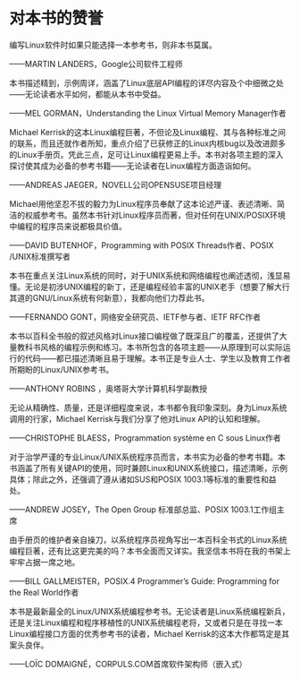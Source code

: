 # 对本书的赞誉

编写Linux软件时如果只能选择一本参考书，则非本书莫属。

——MARTIN LANDERS，Google公司软件工程师

本书描述精到，示例周详，涵盖了Linux底层API编程的详尽内容及个中细微之处——无论读者水平如何，都能从本书中受益。

——MEL GORMAN，Understanding the Linux Virtual Memory Manager作者

Michael Kerrisk的这本Linux编程巨著，不但论及Linux编程、其与各种标准之间的联系，而且还就作者所知，重点介绍了已获修正的Linux内核bug以及改进颇多的Linux手册页。凭此三点，足可让Linux编程更易上手。本书对各项主题的深入探讨使其成为必备的参考书籍——无论读者在Linux编程方面造诣如何。

——ANDREAS JAEGER，NOVELL公司OPENSUSE项目经理

Michael用他坚忍不拔的毅力为Linux程序员奉献了这本论述严谨、表述清晰、简洁的权威参考书。虽然本书针对Linux程序员而著，但对任何在UNIX/POSIX环境中编程的程序员来说都极具价值。

——DAVID BUTENHOF，Programming with POSIX Threads作者、POSIX /UNIX标准撰写者

本书在重点关注Linux系统的同时，对于UNIX系统和网络编程也阐述透彻，浅显易懂。无论是初涉UNIX编程的新丁，还是编程经验丰富的UNIX老手（想要了解大行其道的GNU/Linux系统有何新意），我都向他们力荐此书。

——FERNANDO GONT，网络安全研究员、IETF参与者、IETF RFC作者

本书以百科全书般的叙述风格对Linux接口编程做了既深且广的覆盖，还提供了大量教科书风格的编程示例和练习。本书所包含的各项主题——从原理到可以实际运行的代码——都已描述清晰且易于理解。本书正是专业人士、学生以及教育工作者所期盼的Linux/UNIX参考书。

——ANTHONY ROBINS ，奥塔哥大学计算机科学副教授

无论从精确性、质量，还是详细程度来说，本书都令我印象深刻。身为Linux系统调用的行家，Michael Kerrisk与我们分享了他对Linux API的认知和理解。

——CHRISTOPHE BLAESS，Programmation système en C sous Linux作者

对于治学严谨的专业Linux/UNIX系统程序员而言，本书实为必备的参考书籍。本书涵盖了所有关键API的使用，同时兼顾Linux和UNIX系统接口，描述清晰，示例具体；除此之外，还强调了遵从诸如SUS和POSIX 1003.1等标准的重要性和益处。

——ANDREW JOSEY，The Open Group 标准部总监、POSIX 1003.1工作组主席

由手册页的维护者亲自操刀，以系统程序员视角写出一本百科全书式的Linux系统编程巨著，还有比这更完美的吗？本书全面而又详实。我坚信本书将在我的书架上牢牢占据一席之地。

——BILL GALLMEISTER，POSIX.4 Programmer’s Guide: Programming for the Real World作者

本书是最新最全的Linux/UNIX系统编程参考书。无论读者是Linux系统编程新兵，还是关注Linux编程和程序移植性的UNIX系统编程老将，又或者只是在寻找一本Linux编程接口方面的优秀参考书的读者，Michael Kerrisk的这本大作都笃定是其案头良伴。

——LOÏC DOMAIGNÉ，CORPULS.COM首席软件架构师（嵌入式）



